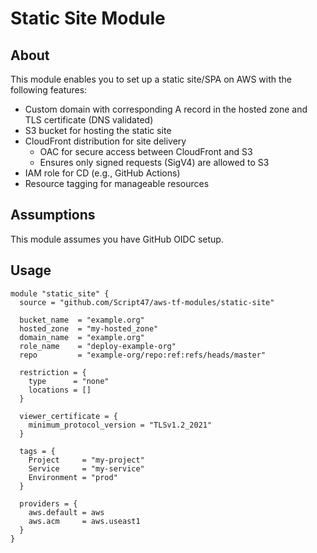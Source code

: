 # Static Site Module

## About

This module enables you to set up a static site/SPA on AWS with the following features:

- Custom domain with corresponding A record in the hosted zone and TLS certificate (DNS validated)
- S3 bucket for hosting the static site
- CloudFront distribution for site delivery
  - OAC for secure access between CloudFront and S3
  - Ensures only signed requests (SigV4) are allowed to S3
- IAM role for CD (e.g., GitHub Actions)
- Resource tagging for manageable resources

## Assumptions

This module assumes you have GitHub OIDC setup.

## Usage

```hcl
module "static_site" {
  source = "github.com/Script47/aws-tf-modules/static-site"

  bucket_name  = "example.org"
  hosted_zone  = "my-hosted_zone"
  domain_name  = "example.org"
  role_name    = "deploy-example-org"
  repo         = "example-org/repo:ref:refs/heads/master"

  restriction = {
    type      = "none"
    locations = []
  }

  viewer_certificate = {
    minimum_protocol_version = "TLSv1.2_2021"
  }

  tags = {
    Project     = "my-project"
    Service     = "my-service"
    Environment = "prod"
  }

  providers = {
    aws.default = aws
    aws.acm     = aws.useast1
  }
}
```
